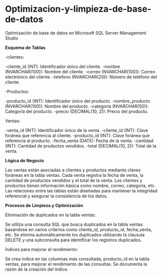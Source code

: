 # Optimizacion-y-limpieza-de-base-de-datos
Optimización de base de datos en Microsoft SQL Server Management Studio

**Esquema de Tablas**

-clientes:

-cliente_id (INT): Identificador único del cliente.
-nombre (NVARCHAR(100)): Nombre del cliente.
-correo (NVARCHAR(100)): Correo electrónico del cliente.
-telefono (NVARCHAR(20)): Número de teléfono del cliente.

-Productos:

-producto_id (INT): Identificador único del producto.
-nombre_producto (NVARCHAR(100)): Nombre del producto.
-categoria (NVARCHAR(50)): Categoría del producto.
-precio (DECIMAL(10, 2)): Precio del producto.

Ventas:

-venta_id (INT): Identificador único de la venta.
-cliente_id (INT): Clave foránea que referencia al cliente.
-producto_id (INT): Clave foránea que referencia al producto.
-fecha_venta (DATE): Fecha de la venta.
-cantidad (INT): Cantidad de productos vendidos.
-total (DECIMAL(10, 2)): Total de la venta.

**Lógica de Negocio**

Las ventas están asociadas a clientes y productos mediante claves foráneas en la tabla ventas.
Cada venta registra la fecha de venta, la cantidad de productos vendidos y el total de la venta.
Los clientes y productos tienen información básica como nombre, correo, categoría, etc.
Las relaciones entre las tablas están diseñadas para mantener la integridad referencial y asegurar la consistencia de los datos.

**Procesos de Limpieza y Optimización**

Eliminación de duplicados en la tabla ventas:

Se utiliza una consulta SQL que busca duplicados en la tabla ventas basándose en varios criterios como cliente_id, producto_id, fecha_venta, etc.
Se elimina automáticamente los duplicados utilizando la cláusula DELETE y una subconsulta para identificar los registros duplicados.

Índices para mejorar el rendimiento:

Se crea índice en las columnas más consultada, producto_id en la tabla ventas, para mejorar el rendimiento de las consultas.
Se documenta la razón de la creación del índice.
